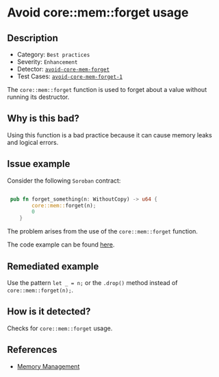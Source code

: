 # Avoid core::mem::forget usage

## Description 

- Category: `Best practices`
- Severity: `Enhancement`
- Detector:  [`avoid-core-mem-forget`](https://github.com/CoinFabrik/scout-soroban/tree/main/detectors/avoid-core-mem-forget)
- Test Cases: [`avoid-core-mem-forget-1`](https://github.com/CoinFabrik/scout-soroban/tree/main/test-cases/avoid-core-mem-forget/avoid-core-mem-forget-1)


The `core::mem::forget` function is used to forget about a value without running its destructor. 

## Why is this bad? 

Using this function is a bad practice because it can cause memory leaks and logical errors.

## Issue example 

Consider the following `Soroban` contract:

```rust

 pub fn forget_something(n: WithoutCopy) -> u64 {
        core::mem::forget(n);
        0
    }	
```

The problem arises from the use of the `core::mem::forget` function. 

The code example can be found [here](https://github.com/CoinFabrik/scout-soroban/tree/main/test-cases/avoid-core-mem-forget/avoid-core-mem-forget-1/vulnerable-example).


## Remediated example

Use the pattern `let _ = n;` or the `.drop()` method instead of `core::mem::forget(n);`.

## How is it detected?

Checks for `core::mem::forget` usage.

## References

- [Memory Management](https://docs.alephzero.org/aleph-zero/security-course-by-kudelski-security/ink-developers-security-guideline#memory-management)
    
